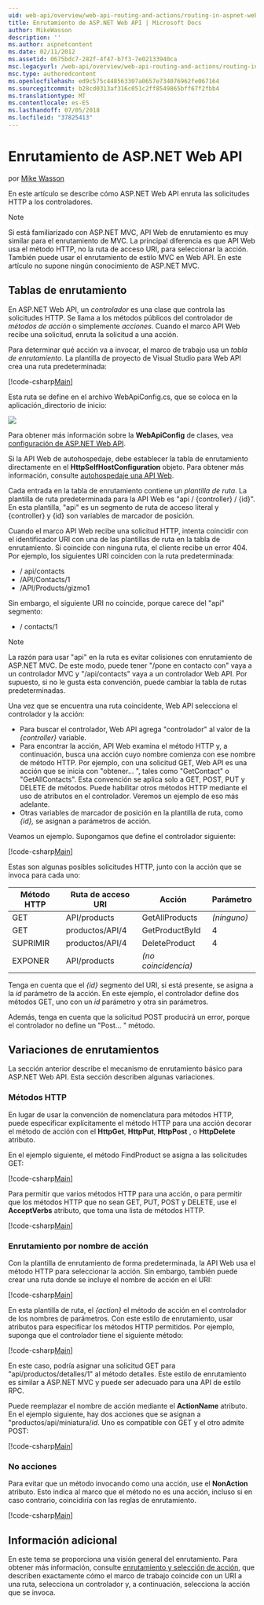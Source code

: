 ```yaml
---
uid: web-api/overview/web-api-routing-and-actions/routing-in-aspnet-web-api
title: Enrutamiento de ASP.NET Web API | Microsoft Docs
author: MikeWasson
description: ''
ms.author: aspnetcontent
ms.date: 02/11/2012
ms.assetid: 0675bdc7-282f-4f47-b7f3-7e02133940ca
msc.legacyurl: /web-api/overview/web-api-routing-and-actions/routing-in-aspnet-web-api
msc.type: authoredcontent
ms.openlocfilehash: ed9c575c448563307a0657e734076962fe067164
ms.sourcegitcommit: b28cd0313af316c051c2ff8549865bff67f2fbb4
ms.translationtype: MT
ms.contentlocale: es-ES
ms.lasthandoff: 07/05/2018
ms.locfileid: "37825413"
---
```

<a name="routing-in-aspnet-web-api"></a>Enrutamiento de ASP.NET Web API
====================
por [Mike Wasson](https://github.com/MikeWasson)

En este artículo se describe cómo ASP.NET Web API enruta las solicitudes HTTP a los controladores.

> [!NOTE]
> Si está familiarizado con ASP.NET MVC, API Web de enrutamiento es muy similar para el enrutamiento de MVC. La principal diferencia es que API Web usa el método HTTP, no la ruta de acceso URI, para seleccionar la acción. También puede usar el enrutamiento de estilo MVC en Web API. En este artículo no supone ningún conocimiento de ASP.NET MVC.


## <a name="routing-tables"></a>Tablas de enrutamiento

En ASP.NET Web API, un *controlador* es una clase que controla las solicitudes HTTP. Se llama a los métodos públicos del controlador de *métodos de acción* o simplemente *acciones*. Cuando el marco API Web recibe una solicitud, enruta la solicitud a una acción.

Para determinar qué acción va a invocar, el marco de trabajo usa un *tabla de enrutamiento*. La plantilla de proyecto de Visual Studio para Web API crea una ruta predeterminada:

[!code-csharp[Main](routing-in-aspnet-web-api/samples/sample1.cs)]

Esta ruta se define en el archivo WebApiConfig.cs, que se coloca en la aplicación\_directorio de inicio:

![](routing-in-aspnet-web-api/_static/image1.png)

Para obtener más información sobre la **WebApiConfig** de clases, vea [configuración de ASP.NET Web API](../advanced/configuring-aspnet-web-api.md).

Si la API Web de autohospedaje, debe establecer la tabla de enrutamiento directamente en el **HttpSelfHostConfiguration** objeto. Para obtener más información, consulte [autohospedaje una API Web](../older-versions/self-host-a-web-api.md).

Cada entrada en la tabla de enrutamiento contiene un *plantilla de ruta*. La plantilla de ruta predeterminada para la API Web es &quot;api / {controller} / {id}&quot;. En esta plantilla, &quot;api&quot; es un segmento de ruta de acceso literal y {controller} y {id} son variables de marcador de posición.

Cuando el marco API Web recibe una solicitud HTTP, intenta coincidir con el identificador URI con una de las plantillas de ruta en la tabla de enrutamiento. Si coincide con ninguna ruta, el cliente recibe un error 404. Por ejemplo, los siguientes URI coinciden con la ruta predeterminada:

- / api/contacts
- /API/Contacts/1
- /API/Products/gizmo1

Sin embargo, el siguiente URI no coincide, porque carece del &quot;api&quot; segmento:

- / contacts/1

> [!NOTE]
> La razón para usar "api" en la ruta es evitar colisiones con enrutamiento de ASP.NET MVC. De este modo, puede tener &quot;/pone en contacto con&quot; vaya a un controlador MVC y &quot;/api/contacts&quot; vaya a un controlador Web API. Por supuesto, si no le gusta esta convención, puede cambiar la tabla de rutas predeterminadas.

Una vez que se encuentra una ruta coincidente, Web API selecciona el controlador y la acción:

- Para buscar el controlador, Web API agrega &quot;controlador&quot; al valor de la *{controller}* variable.
- Para encontrar la acción, API Web examina el método HTTP y, a continuación, busca una acción cuyo nombre comienza con ese nombre de método HTTP. Por ejemplo, con una solicitud GET, Web API es una acción que se inicia con &quot;obtener... &quot;, tales como &quot;GetContact&quot; o &quot;GetAllContacts&quot;. Esta convención se aplica solo a GET, POST, PUT y DELETE de métodos. Puede habilitar otros métodos HTTP mediante el uso de atributos en el controlador. Veremos un ejemplo de eso más adelante.
- Otras variables de marcador de posición en la plantilla de ruta, como *{id},* se asignan a parámetros de acción.

Veamos un ejemplo. Supongamos que define el controlador siguiente:

[!code-csharp[Main](routing-in-aspnet-web-api/samples/sample2.cs)]

Estas son algunas posibles solicitudes HTTP, junto con la acción que se invoca para cada uno:

| Método HTTP | Ruta de acceso URI | Acción | Parámetro |
| --- | --- | --- | --- |
| GET | API/products | GetAllProducts | *(ninguno)* |
| GET | productos/API/4 | GetProductById | 4 |
| SUPRIMIR | productos/API/4 | DeleteProduct | 4 |
| EXPONER | API/products | *(no coincidencia)* |  |

Tenga en cuenta que el *{id}* segmento del URI, si está presente, se asigna a la *id* parámetro de la acción. En este ejemplo, el controlador define dos métodos GET, uno con un *id* parámetro y otra sin parámetros.

Además, tenga en cuenta que la solicitud POST producirá un error, porque el controlador no define un &quot;Post... &quot; método.

## <a name="routing-variations"></a>Variaciones de enrutamientos

La sección anterior describe el mecanismo de enrutamiento básico para ASP.NET Web API. Esta sección describen algunas variaciones.

### <a name="http-methods"></a>Métodos HTTP

En lugar de usar la convención de nomenclatura para métodos HTTP, puede especificar explícitamente el método HTTP para una acción decorar el método de acción con el **HttpGet**, **HttpPut**, **HttpPost** , o **HttpDelete** atributo.

En el ejemplo siguiente, el método FindProduct se asigna a las solicitudes GET:

[!code-csharp[Main](routing-in-aspnet-web-api/samples/sample3.cs)]

Para permitir que varios métodos HTTP para una acción, o para permitir que los métodos HTTP que no sean GET, PUT, POST y DELETE, use el **AcceptVerbs** atributo, que toma una lista de métodos HTTP.

[!code-csharp[Main](routing-in-aspnet-web-api/samples/sample4.cs)]

<a id="routing_by_action_name"></a>
### <a name="routing-by-action-name"></a>Enrutamiento por nombre de acción

Con la plantilla de enrutamiento de forma predeterminada, la API Web usa el método HTTP para seleccionar la acción. Sin embargo, también puede crear una ruta donde se incluye el nombre de acción en el URI:

[!code-csharp[Main](routing-in-aspnet-web-api/samples/sample5.cs)]

En esta plantilla de ruta, el *{action}* el método de acción en el controlador de los nombres de parámetros. Con este estilo de enrutamiento, usar atributos para especificar los métodos HTTP permitidos. Por ejemplo, suponga que el controlador tiene el siguiente método:

[!code-csharp[Main](routing-in-aspnet-web-api/samples/sample6.cs)]

En este caso, podría asignar una solicitud GET para "api/productos/detalles/1" al método detalles. Este estilo de enrutamiento es similar a ASP.NET MVC y puede ser adecuado para una API de estilo RPC.

Puede reemplazar el nombre de acción mediante el **ActionName** atributo. En el ejemplo siguiente, hay dos acciones que se asignan a &quot;productos/api/miniatura/*id*. Uno es compatible con GET y el otro admite POST:

[!code-csharp[Main](routing-in-aspnet-web-api/samples/sample7.cs)]

### <a name="non-actions"></a>No acciones

Para evitar que un método invocando como una acción, use el **NonAction** atributo. Esto indica al marco que el método no es una acción, incluso si en caso contrario, coincidiría con las reglas de enrutamiento.

[!code-csharp[Main](routing-in-aspnet-web-api/samples/sample8.cs)]

## <a name="further-reading"></a>Información adicional

En este tema se proporciona una visión general del enrutamiento. Para obtener más información, consulte [enrutamiento y selección de acción](routing-and-action-selection.md), que describen exactamente cómo el marco de trabajo coincide con un URI a una ruta, selecciona un controlador y, a continuación, selecciona la acción que se invoca.
